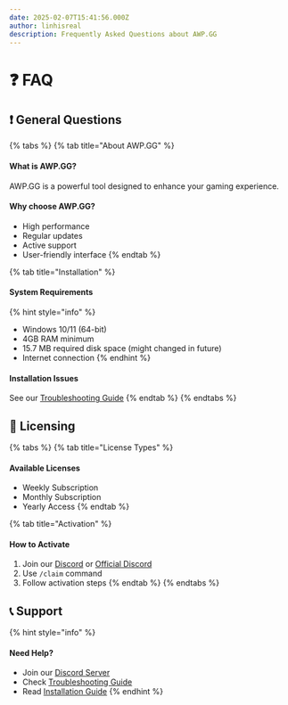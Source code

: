 ```yaml
---
date: 2025-02-07T15:41:56.000Z
author: linhisreal
description: Frequently Asked Questions about AWP.GG
---
```


# ❓ FAQ

## ❗ General Questions

{% tabs %}
{% tab title="About AWP.GG" %}
#### What is AWP.GG?

AWP.GG is a powerful tool designed to enhance your gaming experience.

#### Why choose AWP.GG?

* High performance
* Regular updates
* Active support
* User-friendly interface
{% endtab %}

{% tab title="Installation" %}
#### System Requirements

{% hint style="info" %}
* Windows 10/11 (64-bit)
* 4GB RAM minimum
* 15.7 MB required disk space (might changed in future)
* Internet connection
{% endhint %}

#### Installation Issues

See our [Troubleshooting Guide](troubleshooting.md)
{% endtab %}
{% endtabs %}

## 📃 Licensing

{% tabs %}
{% tab title="License Types" %}
#### Available Licenses

* Weekly Subscription
* Monthly Subscription
* Yearly Access
{% endtab %}

{% tab title="Activation" %}
#### How to Activate

1. Join our [Discord](https://discord.gg/buyawp) or [Official Discord](https://discord.gg/awpgg)
2. Use `/claim` command
3. Follow activation steps
{% endtab %}
{% endtabs %}

## 📞 Support

{% hint style="info" %}
#### Need Help?

* Join our [Discord Server](https://discord.gg/awp)
* Check [Troubleshooting Guide](troubleshooting.md)
* Read [Installation Guide](../getting-started/installation.md)
{% endhint %}

